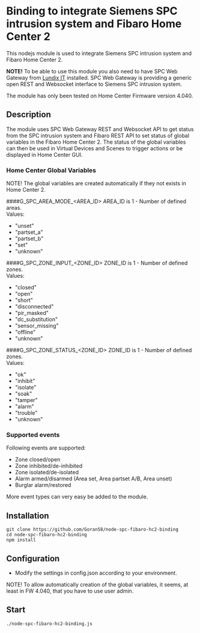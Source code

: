 # Binding to integrate Siemens SPC intrusion system and Fibaro Home Center 2

This nodejs module is used to integrate Siemens SPC intrusion system and Fibaro Home Center 2. 

<b>NOTE!</b> To be able to use this module you also need to have SPC Web Gateway from [Lundix IT](http://forum.lundix.se) installed. SPC Web Gateway is providing a generic open REST and Websocket interface to Siemens SPC intrusion system.

The module has only been tested on Home Center Firmware version 4.040.

## Description
The module uses SPC Web Gateway REST and Websocket API to get status from the SPC intrusion system and Fibaro REST API to set status of global variables in the Fibaro Home Center 2. The status of the global variables can then be used in Virtual Devices and Scenes to trigger actions or be displayed in Home Center GUI.

### Home Center Global Variables
NOTE! The global variables are created automatically if they not exists in Home Center 2.

####G_SPC_AREA_MODE_&lt;AREA_ID&gt;
AREA_ID is 1 - Number of defined areas.<br>
Values:
- "unset"
- "partset_a"
- "partset_b"
- "set"
- "unknown"

####G_SPC_ZONE_INPUT_&lt;ZONE_ID&gt;
ZONE_ID is 1 - Number of defined zones.<br>
Values:
- "closed"
- "open"
- "short"
- "disconnected"
- "pir_masked"
- "dc_substitution"
- "sensor_missing"
- "offline"
- "unknown"

####G_SPC_ZONE_STATUS_&lt;ZONE_ID&gt;
ZONE_ID is 1 - Number of defined zones.<br>
Values:
- "ok"
- "inhibit"
- "isolate"
- "soak"
- "tamper"
- "alarm"
- "trouble"
- "unknown"

### Supported events
Following events are supported:
- Zone closed/open  
- Zone inhibited/de-inhibited  
- Zone isolated/de-isolated  
- Alarm armed/disarmed (Area set, Area partset A/B, Area unset)
- Burglar alarm/restored

More event types can very easy be added to the module.
  
## Installation
      
	git clone https://github.com/Goran58/node-spc-fibaro-hc2-binding
	cd node-spc-fibaro-hc2-binding
	npm install
	
## Configuration

- Modify the settings in config.json according to your environment.

NOTE! To allow automatically creation of the global variables, it seems, at least in FW 4.040, that you have to use user admin.

## Start
	./node-spc-fibaro-hc2-binding.js
